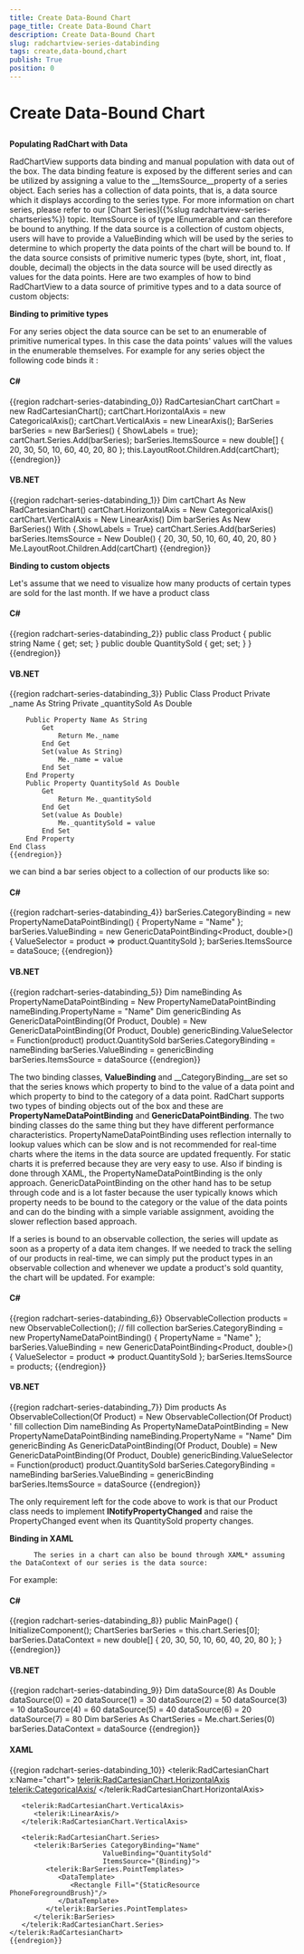 ```yaml
---
title: Create Data-Bound Chart
page_title: Create Data-Bound Chart
description: Create Data-Bound Chart
slug: radchartview-series-databinding
tags: create,data-bound,chart
publish: True
position: 0
---
```


# Create Data-Bound Chart



## 

__Populating RadChart with Data__


RadChartView supports data binding and manual population with data out of the box. The data binding feature is exposed by the different series and can be utilized by assigning a value to the __ItemsSource__property of a series object.
Each series has a collection of data points, that is, a data source which it displays according to the series type. For more information on chart series, please refer to our [Chart Series]({%slug radchartview-series-chartseries%}) topic.
ItemsSource is of type IEnumerable and can therefore be bound to anything. If the data source is a collection of custom objects, users will have to provide a ValueBinding which will be used by the series to determine to which property the data points of the chart will be bound to.
If the data source consists of primitive numeric types (byte, short, int, float , double, decimal) the objects in the data source will be used directly as values for the data points.
Here are two examples of how to bind RadChartView to a data source of primitive types and to a data source of custom objects:


__Binding to primitive types__



For any series object the data source can be set to an enumerable of primitive numerical types.
In this case the data points' values will the values in the enumerable themselves. For example for any series object the following code binds it :

#### __C#__

{{region radchart-series-databinding_0}}
	RadCartesianChart cartChart = new RadCartesianChart();
	cartChart.HorizontalAxis = new CategoricalAxis();
	cartChart.VerticalAxis = new LinearAxis();
	BarSeries barSeries = new BarSeries() { ShowLabels = true};
	cartChart.Series.Add(barSeries);
	barSeries.ItemsSource = new double[] { 20, 30, 50, 10, 60, 40, 20, 80 };
	this.LayoutRoot.Children.Add(cartChart);
	{{endregion}}



#### __VB.NET__

{{region radchart-series-databinding_1}}
	Dim cartChart As New RadCartesianChart()
	cartChart.HorizontalAxis = New CategoricalAxis()
	cartChart.VerticalAxis = New LinearAxis()
	Dim barSeries As New BarSeries() With {.ShowLabels = True}
	cartChart.Series.Add(barSeries)
	barSeries.ItemsSource = New Double() { 20, 30, 50, 10, 60, 40, 20, 80 }
	Me.LayoutRoot.Children.Add(cartChart)
	{{endregion}}



__Binding to custom objects__

Let's assume that we need to visualize how many products of certain types are sold for the last month.
If we have a product class


#### __C#__

{{region radchart-series-databinding_2}}
	public class Product
	{
	    public string Name
	    {
	        get;
	        set;
	    }
	    public double QuantitySold
	    {
	        get;
	        set;
	    }
	}
	{{endregion}}



#### __VB.NET__

{{region radchart-series-databinding_3}}
	Public Class Product
	    Private _name As String
	    Private _quantitySold As Double
	
	    Public Property Name As String
	        Get
	            Return Me._name
	        End Get
	        Set(value As String)
	            Me._name = value
	        End Set
	    End Property
	    Public Property QuantitySold As Double
	        Get
	            Return Me._quantitySold
	        End Get
	        Set(value As Double)
	            Me._quantitySold = value
	        End Set
	    End Property
	End Class
	{{endregion}}



we can bind a bar series object to a collection of our products like so:

#### __C#__

{{region radchart-series-databinding_4}}
	barSeries.CategoryBinding = new PropertyNameDataPointBinding() { PropertyName = "Name" };
	barSeries.ValueBinding = new GenericDataPointBinding<Product, double>() { ValueSelector = product => product.QuantitySold };
	barSeries.ItemsSource = dataSouce;
	{{endregion}}



#### __VB.NET__

{{region radchart-series-databinding_5}}
	Dim nameBinding As PropertyNameDataPointBinding = New PropertyNameDataPointBinding
	nameBinding.PropertyName = "Name"
	Dim genericBinding As GenericDataPointBinding(Of Product, Double) = New GenericDataPointBinding(Of Product, Double)
	genericBinding.ValueSelector = Function(product) product.QuantitySold
	barSeries.CategoryBinding = nameBinding
	barSeries.ValueBinding = genericBinding
	barSeries.ItemsSource = dataSource
	{{endregion}}



The two binding classes, __ValueBinding__ and __CategoryBinding__are set so that the series knows which property to bind to the value of a data point and which property to bind
to the category of a data point. RadChart supports two types of binding objects out of the box and these are __PropertyNameDataPointBinding__ and __GenericDataPointBinding__.
The two binding classes do the same thing but they have different performance characteristics. PropertyNameDataPointBinding uses reflection internally to lookup values which can be slow and is not recommended for real-time charts where the items in the data source are updated frequently. For static charts it is preferred because they are very easy to use.
Also if binding is done through XAML, the PropertyNameDataPointBinding is the only approach. GenericDataPointBinding on the other hand has to be setup through code and is a lot faster because the user typically knows which property needs to be bound to the category or the value of the data points and can do the binding with a simple variable assignment, avoiding the slower reflection based approach.

If a series is bound to an observable collection, the series will update as soon as a property of a data item changes.
If we needed to track the selling of our products in real-time, we can simply put the product types in an observable collection
and whenever we update a product's sold quantity, the chart will be updated. For example:


#### __C#__

{{region radchart-series-databinding_6}}
	ObservableCollection<Product> products = new ObservableCollection<Product>();
	// fill collection
	barSeries.CategoryBinding = new PropertyNameDataPointBinding() { PropertyName = "Name" };
	barSeries.ValueBinding = new GenericDataPointBinding<Product, double>() { ValueSelector = product => product.QuantitySold };
	barSeries.ItemsSource = products;
	{{endregion}}



#### __VB.NET__

{{region radchart-series-databinding_7}}
	Dim products As ObservableCollection(Of Product) = New ObservableCollection(Of Product)
	' fill collection
	Dim nameBinding As PropertyNameDataPointBinding = New PropertyNameDataPointBinding
	nameBinding.PropertyName = "Name"
	Dim genericBinding As GenericDataPointBinding(Of Product, Double) = New GenericDataPointBinding(Of Product, Double)
	genericBinding.ValueSelector = Function(product) product.QuantitySold
	barSeries.CategoryBinding = nameBinding
	barSeries.ValueBinding = genericBinding
	barSeries.ItemsSource = dataSource
	{{endregion}}



 The only requirement left for the code above to work is that our Product class needs to implement __INotifyPropertyChanged__ and raise the PropertyChanged event when its QuantitySold property changes.



__Binding in XAML__


          The series in a chart can also be bound through XAML* assuming the DataContext of our series is the data source:
For example:



#### __C#__

{{region radchart-series-databinding_8}}
	public MainPage()
	{
	    InitializeComponent();
	    ChartSeries barSeries = this.chart.Series[0];
	    barSeries.DataContext = new double[] { 20, 30, 50, 10, 60, 40, 20, 80 };
	}
	{{endregion}}



#### __VB.NET__

{{region radchart-series-databinding_9}}
	Dim dataSource(8) As Double
	dataSource(0) = 20
	dataSource(1) = 30
	dataSource(2) = 50
	dataSource(3) = 10
	dataSource(4) = 60
	dataSource(5) = 40
	dataSource(6) = 20
	dataSource(7) = 80
	Dim barSeries As ChartSeries = Me.chart.Series(0)
	barSeries.DataContext = dataSource
	{{endregion}}



#### __XAML__

{{region radchart-series-databinding_10}}
	<telerik:RadCartesianChart x:Name="chart">
	   <telerik:RadCartesianChart.HorizontalAxis>
	      <telerik:CategoricalAxis/>
	   </telerik:RadCartesianChart.HorizontalAxis>
	
	   <telerik:RadCartesianChart.VerticalAxis>
	      <telerik:LinearAxis/>
	   </telerik:RadCartesianChart.VerticalAxis>
	
	   <telerik:RadCartesianChart.Series>
	      <telerik:BarSeries CategoryBinding="Name"
	                       ValueBinding="QuantitySold"
	                       ItemsSource="{Binding}">
	         <telerik:BarSeries.PointTemplates>
	            <DataTemplate>
	               <Rectangle Fill="{StaticResource PhoneForegroundBrush}"/>
	            </DataTemplate>
	         </telerik:BarSeries.PointTemplates>
	      </telerik:BarSeries>
	   </telerik:RadCartesianChart.Series>
	</telerik:RadCartesianChart>
	{{endregion}}




